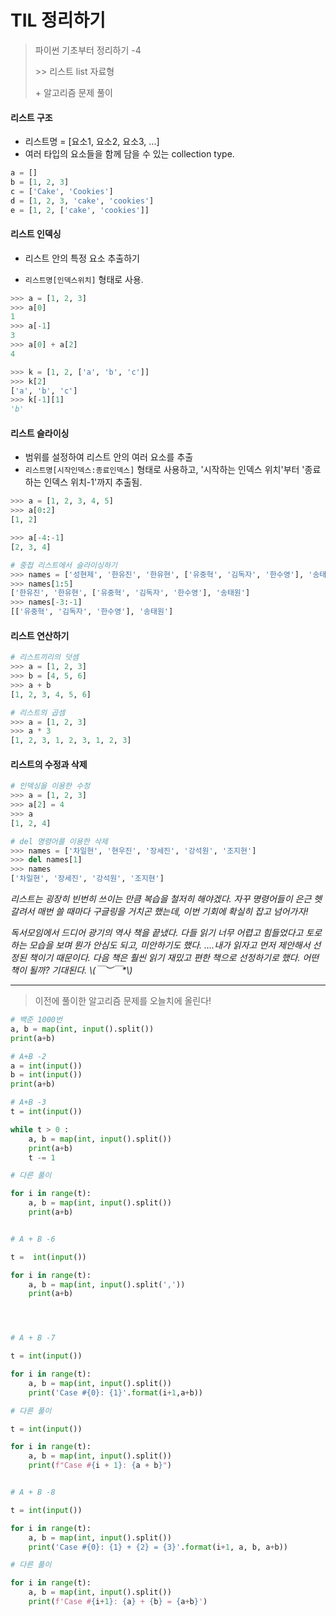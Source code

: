 # TIL 정리하기

> 파이썬 기초부터 정리하기 -4
>
> \>> 리스트 list 자료형
>
> \+ 알고리즘 문제 풀이



#### 리스트 구조

- 리스트명 = [요소1, 요소2, 요소3, ...]
- 여러 타입의 요소들을 함께 담을 수 있는 collection type.

```python
a = []
b = [1, 2, 3]
c = ['Cake', 'Cookies']
d = [1, 2, 3, 'cake', 'cookies']
e = [1, 2, ['cake', 'cookies']]
```



#### 리스트 인덱싱

- 리스트 안의 특정 요소 추출하기

- `리스트명[인덱스위치]` 형태로 사용. 

```python
>>> a = [1, 2, 3]
>>> a[0]
1
>>> a[-1]
3
>>> a[0] + a[2]
4

>>> k = [1, 2, ['a', 'b', 'c']]
>>> k[2]
['a', 'b', 'c']
>>> k[-1][1]
'b'
```



#### 리스트 슬라이싱

- 범위를 설정하여 리스트 안의 여러 요소를 추출
- `리스트명[시작인덱스:종료인덱스]` 형태로 사용하고, '시작하는 인덱스 위치'부터 '종료하는 인덱스 위치-1'까지 추출됨.

```python
>>> a = [1, 2, 3, 4, 5]
>>> a[0:2]
[1, 2]

>>> a[-4:-1]
[2, 3, 4]

# 중첩 리스트에서 슬라이싱하기
>>> names = ['성현제', '한유진', '한유현', ['유중혁', '김독자', '한수영'], '송태원', '유명우']
>>> names[1:5]
['한유진', '한유현', ['유중혁', '김독자', '한수영'], '송태원']
>>> names[-3:-1]
[['유중혁', '김독자', '한수영'], '송태원']
```



#### 리스트 연산하기

```python
# 리스트끼리의 덧셈
>>> a = [1, 2, 3]
>>> b = [4, 5, 6]
>>> a + b
[1, 2, 3, 4, 5, 6]

# 리스트의 곱셈
>>> a = [1, 2, 3]
>>> a * 3
[1, 2, 3, 1, 2, 3, 1, 2, 3]

```



#### 리스트의 수정과 삭제

```python
# 인덱싱을 이용한 수정
>>> a = [1, 2, 3]
>>> a[2] = 4
>>> a
[1, 2, 4]

# del 명령어를 이용한 삭제
>>> names = ['차일현', '현우진', '장세진', '강석원', '조지현']
>>> del names[1]
>>> names
['차일현', '장세진', '강석원', '조지현']

```



_리스트는 굉장히 빈번히 쓰이는 만큼 복습을 철저히 해야겠다. 자꾸 명령어들이 은근 헷갈려서 매번 쓸 때마다 구글링을 거치곤 했는데, 이번 기회에 확실히 잡고 넘어가자!_

_독서모임에서 드디어 광기의 역사 책을 끝냈다. 다들 읽기 너무 어렵고 힘들었다고 토로하는 모습을 보며 뭔가 안심도 되고, 미안하기도 했다. ....내가 읽자고 먼저 제안해서 선정된 책이기 때문이다. 다음 책은 훨씬 읽기 재밌고 편한 책으로 선정하기로 했다. 어떤 책이 될까? 기대된다. \\(￣︶￣*\\)_



---



> 이전에 풀이한 알고리즘 문제를 오늘치에 올린다!

```python
# 백준 1000번
a, b = map(int, input().split())
print(a+b)

# A+B -2
a = int(input())
b = int(input())
print(a+b)

# A+B -3
t = int(input())

while t > 0 :
    a, b = map(int, input().split())
    print(a+b)
    t -= 1

# 다른 풀이

for i in range(t):
    a, b = map(int, input().split())
    print(a+b)


# A + B -6

t =  int(input())

for i in range(t):
    a, b = map(int, input().split(','))
    print(a+b)




# A + B -7

t = int(input())

for i in range(t):
    a, b = map(int, input().split())
    print('Case #{0}: {1}'.format(i+1,a+b))

# 다른 풀이

t = int(input())

for i in range(t):
    a, b = map(int, input().split())
    print(f"Case #{i + 1}: {a + b}")


# A + B -8

t = int(input())

for i in range(t):
    a, b = map(int, input().split())
    print('Case #{0}: {1} + {2} = {3}'.format(i+1, a, b, a+b))

# 다른 풀이

for i in range(t):
    a, b = map(int, input().split())
    print(f'Case #{i+1}: {a} + {b} = {a+b}')

```





